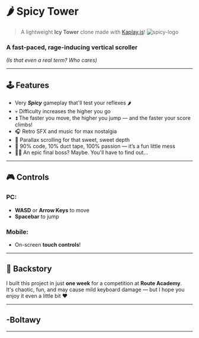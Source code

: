 # 🌶️ Spicy Tower

> A lightweight **Icy Tower** clone made with [Kaplay.js](https://kaplayjs.com)!
![spicy-logo](https://github.com/user-attachments/assets/172b06e4-2ad2-4370-8efc-fadf3530ba33)

### A fast-paced, rage-inducing vertical scroller  
*(Is that even a real term? Who cares)*

---

## 🕹️ Features

- Very ***Spicy*** gameplay that'll test your reflexes 🌶️
- 💀 Difficulty increases the higher you go
- ⏫ The faster you move, the higher you jump — and the faster your score climbs!
- 🎧 Retro SFX and music for max nostalgia
- 🎨 Parallax scrolling for that sweet, sweet depth
- 🧪 90% code, 10% duct tape, 100% passion — it’s a fun little mess
- 🧙‍♂️ An epic final boss? Maybe. You'll have to find out...

---

## 🎮 Controls

### PC:
- **WASD** or **Arrow Keys** to move
- **Spacebar** to jump

### Mobile:
- On-screen **touch controls**!

---

## 🧠 Backstory

I built this project in just **one week** for a competition at **Route Academy**.  
It's chaotic, fun, and may cause mild keyboard damage — but I hope you enjoy it even a little bit ❤️

---
## -Boltawy
---
